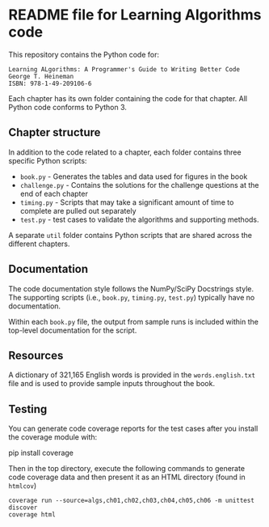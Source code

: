 # README file for Learning Algorithms code

This repository contains the Python code for:

	Learning ALgorithms: A Programmer's Guide to Writing Better Code
	George T. Heineman
	ISBN: 978-1-49-209106-6
	
Each chapter has its own folder containing the code for that chapter.
All Python code conforms to Python 3.

## Chapter structure

In addition to the code related to a chapter, each folder contains three 
specific Python scripts:

* `book.py` - Generates the tables and data used for figures in the book
* `challenge.py` - Contains the solutions for the challenge questions at
                 the end of each chapter
* `timing.py` - Scripts that may take a significant amount of time to 
              complete are pulled out separately
* `test.py` - test cases to validate the algorithms and supporting methods.

A separate `util` folder contains Python scripts that are shared across
the different chapters.

## Documentation

The code documentation style follows the NumPy/SciPy Docstrings style. The
supporting scripts (i.e., `book.py`, `timing.py`, `test.py`) typically have no
documentation.

Within each `book.py` file, the output from sample runs is included within 
the top-level documentation for the script.

## Resources

A dictionary of 321,165 English words is provided in the `words.english.txt` 
file and is used to provide sample inputs throughout the book.

## Testing

You can generate code coverage reports for the test cases after you install
the coverage module with:

pip install coverage

Then in the top directory, execute the following commands to generate code
coverage data and then present it as an HTML directory (found in `htmlcov`) 

	coverage run --source=algs,ch01,ch02,ch03,ch04,ch05,ch06 -m unittest discover
	coverage html
